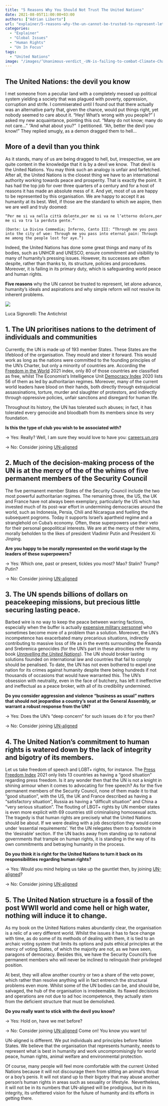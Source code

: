 ```yaml
---
title: "5 Reasons Why You Should Not Trust The United Nations"
date: 2021-08-05T11:00:00+03:00
authors: ["Adrian Liberto"]
url: "explainer/5-reasons-why-the-un-cannot-be-trusted-to-represent-let-alone-advance-humanitys-ideals"
categories:
  - "Explainer"
  - "Global Issues"
  - "Human Rights"
  - "Un In Focus"
tags:
  - "United Nations"
image: "/images/‘Unanimous-verdict_-UN-is-failing-to-combat-Climate-Change-copy-2.jpg"
---
```


## **The United Nations: the devil you know**

I met someone from a peculiar land with a completely messed up political system yielding a society that was plagued with poverty, oppression, corruption and strife. I commiserated until I found out that there actually was an alternative party that, given the chance, would put things right, yet nobody seemed to care about it. “Hey! What’s wrong with you people?” I asked my new acquaintance, pointing this out. “Many do not know; many do not care...” “And what about you?”  I petitioned. “Ah, better the devil you know!” They replied smugly, as a demon dragged them to hell...

## **More of a devil than you think**

As it stands, many of us are being dragged to hell, but, irrespective, we are quite content in the knowledge that it is by a devil we know.  That devil is the United Nations. You may think such an analogy is unfair and farfetched. After all, the United Nations is the closest thing we have to an international authority working towards peace and prosperity. That is exactly the point. It has had the top job for over three quarters of a century and for a host of reasons it has made an absolute mess of it. And yet, most of us are happy to be represented by this organisation. We are happy to accept it as humanity at its best. Well, if those are the standard to which we aspire, then we are well and truly doomed:

```
“Per me si va nella città dolente,per me si va ne l’etterno dolore,per me si va tra la perduta gente.”
```

```
(Dante: La Divina Commedia; Inferno, Canto III: “Through me you pass into the city of woe: Through me you pass into eternal pain: Through me among the people lost for aye.”)
```

Indeed, the United Nations has done some great things and many of its bodies, such as UNHCR and UNESCO, ensure commitment and visibility to many of humanity’s pressing issues. However, its successes are often despite, rather than thanks to, its structure, policies and procedures. Moreover, it is failing in its primary duty, which is safeguarding world peace and human rights.

**Five reasons** why the UN cannot be trusted to represent, let alone advance, humanity’s ideals and aspirations and why simple reform will not resolve its inherent problems.

![](/images/Luca_Signorelli_-_Sermon_and_Deeds_of_the_Antichrist_-_WGA21202.jpg)

Luca Signorelli: The Antichrist


## **1\. The UN prioritises nations to the detriment of individuals and communities**

Currently, the UN is made up of 193 member States. These States are the lifeblood of the organisation. They mould and steer it forward. This would work as long as the nations were committed to the founding principles of the UN’s Charter, but only a minority of countries are. According the [Freedom in the World](https://freedomhouse.org/report/freedom-world/2021/democracy-under-siege) 2021 index, only 80 of those countries are classified as free, whilst The Economist’s Intelligence Unit [Democracy Index](https://www.eiu.com/n/campaigns/democracy-index-2020/?utm_source=economist-daily-chart&utm_medium=anchor&utm_campaign=democracy-index-2020&utm_content=anchor-1) 2020 lists 56 of them as led by authoritarian regimes. Moreover, many of the current world leaders have blood on their hands, both directly through extrajudicial assassinations, torture, murder and slaughter of protestors, and indirectly through oppressive policies, unfair sanctions and disregard for human life.

Throughout its history, the UN has tolerated such abuses; in fact, it has tolerated every genocide and bloodbath from its members since its very foundation.

**Is this the type of club you wish to be associated with?**

→ Yes: Really? Well, I am sure they would love to have you: [careers.un.org](https://careers.un.org/lbw/Home.aspx)

→ No: Consider joining [UN-aligned](https://un-aligned.org/)

## **2.** **Much of the decision-making process of the UN is at the mercy of the of the whims of five permanent members of the Security Council**

The five permanent member States of the Security Council include the two most powerful authoritarian regimes. The remaining three, the US, the UK and France have not always been exemplary, particularly the US which has invested much of its post-war effort in undermining democracies around the world, such as Indonesia, Persia, Chili and Nicaragua and fuelling the subsequent pogroms. Today it supports Israel’s apartheid regime and a stranglehold on Cuba’s economy. Often, these superpowers use their veto for their personal geopolitical interests. We are at the mercy of their whims, morally beholden to the likes of president Vladimir Putin and President Xi Jinping.

**Are you happy to be morally represented on the world stage by the leaders of these superpowers?**

→ Yes: Which one, past or present, tickles you most? Mao? Stalin? Trump? Putin?

→ No: Consider joining [UN-aligned](https://un-aligned.org/)

## **3.** **The UN spends billions of dollars on peacekeeping missions, but precious little securing lasting peace.**

Barbed wire is no way to keep the peace between warring factions, especially when the buffer is actually [expensive military personnel](https://un-aligned.org/un-in-focus/un-peacekeeping-budget/) who sometimes become more of a problem than a solution. Moreover, the UN’s incompetence has exacerbated many precarious situations, indirectly contributing to massive loss of life as in the events surrounding the Rwanda and Srebrenica genocides (for the UN’s part in these atrocities refer to my book [_Unravelling the United Nations_](https://www.amazon.com/Unravelling-United-Nations-Argead-Style-ebook/dp/B08T9VHVCQ)). The UN should broker lasting solutions founded on international law and countries that fail to comply should be penalised. To date, the UN has not even bothered to expel one nation for its crimes against humanity despite there being hundreds if not thousands of occasions that would have warranted this. The UN’s obsession with neutrality, even in the face of butchery, has left it ineffective and ineffectual as a peace broker, with all of its credibility undermined.

**Do you consider aggression and violence “business as usual” matters that should not jeopardise a country’s seat at the General Assembly, or warrant a robust response from the UN?**

→ Yes: Does the UN’s “deep concern” for such issues do it for you then?

→ No: Consider joining [UN-aligned](https://un-aligned.org/)

## **4.** **The United Nation’s commitment to human rights is watered down by the lack of integrity and bigotry of its members.**

Let us take freedom of speech and LGBT+ rights, for instance. The [Press Freedom Index](https://rsf.org/en/ranking/2021) 2021 only lists 13 countries as having a “good situation” regarding press freedom. Is it any wonder then that the UN is not a knight in shining armour when it comes to advocating for free speech? As for the five permanent members of the Security Council, none of them made it to that “good situation”, with the US, the UK and France described as having a “satisfactory situation”, Russia as having a “difficult situation” and China a “very serious situation”. The flouting of LBGT+ rights by UN member states is even more explicit with 69 countries still criminalising homosexual acts. The tragedy is that human rights are precisely what the United Nations should be about. If we were dealing with a job description they would come under ‘essential requirements’. Yet the UN relegates them to a footnote in the ‘desirable’ section. If the UN backs away from standing up to national governments that trample on human rights, it is standing in the way of its own commitments and betraying humanity in the process.

**Do you think it is right for the United Nations to turn it back on its responsibilities regarding human rights?**

→ Yes: Would you mind helping us take up the gauntlet then, by joining [UN-aligned](https://un-aligned.org/)?

→ No: Consider joining [UN-aligned](https://un-aligned.org/)

## **5.** **The United Nation structure is a fossil of the post WWII world and come hell or high water, nothing will induce it to change.**

As my book on the United Nations makes abundantly clear, the organisation is a relic of a very different world. Whilst the issues it has to face change with time, as do some of its methods of dealing with them, it is tied to an archaic voting system that limits its options and puts ethical principles at the mercy of voting States, of which the majority are not, as we have seen, paragons of democracy. Besides this, we have the Security Council’s five permanent members who will never be inclined to relinquish their privileged position.

At best, they will allow another country or two a share of the veto power, which rather than resolve anything will in fact entrench the structural problems even more. Whilst some of the UN bodies can be, and should be, salvaged, the hub of the organisation is irredeemable. Its flawed decisions and operations are not due to ad hoc incompetence, they actually stem from the deficient structure that must be demolished.

**Do you really want to stick with the devil you know?**

→ Yes: Hold on, have we met before?

→ No: Consider joining [UN-aligned](https://un-aligned.org/) Come on! You know you want to!

UN-aligned is different. We put individuals and principles before Nation States. We believe that the organisation that represents humanity, needs to represent what is best in humanity and work uncompromisingly for world peace, human rights, animal welfare and environmental protection.

Of course, many people will feel more comfortable with the current United Nations because it will not discourage them from slitting an animal’s throat or a boy’s penis. It will not stand up to their bigotry that may abuse another person’s human rights in areas such as sexuality or lifestyle.  Nevertheless, it will not be in its numbers that UN-aligned will be prodigious, but in its integrity, its unfettered vision for the future of humanity and its efforts in getting there.
